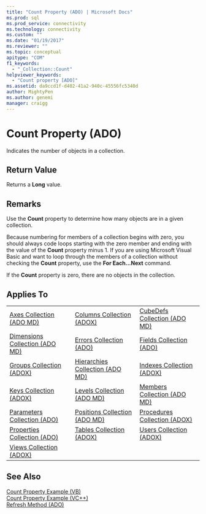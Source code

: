 ```yaml
---
title: "Count Property (ADO) | Microsoft Docs"
ms.prod: sql
ms.prod_service: connectivity
ms.technology: connectivity
ms.custom: ""
ms.date: "01/19/2017"
ms.reviewer: ""
ms.topic: conceptual
apitype: "COM"
f1_keywords: 
  - "_Collection::Count"
helpviewer_keywords: 
  - "Count property [ADO]"
ms.assetid: da9ccd1f-d402-41a2-940c-45556fc5340d
author: MightyPen
ms.author: genemi
manager: craigg
---
```

# Count Property (ADO)
Indicates the number of objects in a collection.  
  
## Return Value  
 Returns a **Long** value.  
  
## Remarks  
 Use the **Count** property to determine how many objects are in a given collection.  
  
 Because numbering for members of a collection begins with zero, you should always code loops starting with the zero member and ending with the value of the **Count** property minus 1. If you are using Microsoft Visual Basic and want to loop through the members of a collection without checking the **Count** property, use the **For Each...Next** command.  
  
 If the **Count** property is zero, there are no objects in the collection.  
  
## Applies To  
  
||||  
|-|-|-|  
|[Axes Collection (ADO MD)](../../../ado/reference/ado-md-api/axes-collection-ado-md.md)|[Columns Collection (ADOX)](../../../ado/reference/adox-api/columns-collection-adox.md)|[CubeDefs Collection (ADO MD)](../../../ado/reference/ado-md-api/cubedefs-collection-ado-md.md)|  
|[Dimensions Collection (ADO MD)](../../../ado/reference/ado-md-api/dimensions-collection-ado-md.md)|[Errors Collection (ADO)](../../../ado/reference/ado-api/errors-collection-ado.md)|[Fields Collection (ADO)](../../../ado/reference/ado-api/fields-collection-ado.md)|  
|[Groups Collection (ADOX)](../../../ado/reference/adox-api/groups-collection-adox.md)|[Hierarchies Collection (ADO MD)](../../../ado/reference/ado-md-api/hierarchies-collection-ado-md.md)|[Indexes Collection (ADOX)](../../../ado/reference/adox-api/indexes-collection-adox.md)|  
|[Keys Collection (ADOX)](../../../ado/reference/adox-api/keys-collection-adox.md)|[Levels Collection (ADO MD)](../../../ado/reference/ado-md-api/levels-collection-ado-md.md)|[Members Collection (ADO MD)](../../../ado/reference/ado-md-api/members-collection-ado-md.md)|  
|[Parameters Collection (ADO)](../../../ado/reference/ado-api/parameters-collection-ado.md)|[Positions Collection (ADO MD)](../../../ado/reference/ado-md-api/positions-collection-ado-md.md)|[Procedures Collection (ADOX)](../../../ado/reference/adox-api/procedures-collection-adox.md)|  
|[Properties Collection (ADO)](../../../ado/reference/ado-api/properties-collection-ado.md)|[Tables Collection (ADOX)](../../../ado/reference/adox-api/tables-collection-adox.md)|[Users Collection (ADOX)](../../../ado/reference/adox-api/users-collection-adox.md)|  
|[Views Collection (ADOX)](../../../ado/reference/adox-api/views-collection-adox.md)|||  
  
## See Also  
 [Count Property Example (VB)](../../../ado/reference/ado-api/count-property-example-vb.md)   
 [Count Property Example (VC++)](../../../ado/reference/ado-api/count-property-example-vc.md)   
 [Refresh Method (ADO)](../../../ado/reference/ado-api/refresh-method-ado.md)
